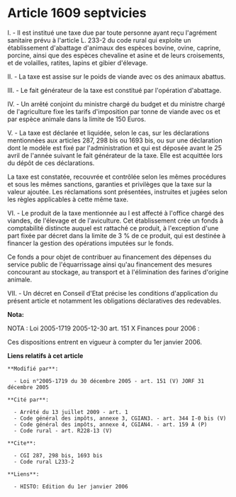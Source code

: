 # Article 1609 septvicies

I. - Il est institué une taxe due par toute personne ayant reçu l'agrément sanitaire prévu à l'article L. 233-2 du code rural
qui exploite un établissement d'abattage d'animaux des espèces bovine, ovine, caprine, porcine, ainsi que des espèces
chevaline et asine et de leurs croisements, et de volailles, ratites, lapins et gibier d'élevage.

II. - La taxe est assise sur le poids de viande avec os des animaux abattus.

III. - Le fait générateur de la taxe est constitué par l'opération d'abattage.

IV. - Un arrêté conjoint du ministre chargé du budget et du ministre chargé de l'agriculture fixe les tarifs d'imposition par
tonne de viande avec os et par espèce animale dans la limite de 150 Euros.

V. - La taxe est déclarée et liquidée, selon le cas, sur les déclarations mentionnées aux articles 287, 298 bis ou 1693 bis,
ou sur une déclaration dont le modèle est fixé par l'administration et qui est déposée avant le 25 avril de l'année suivant
le fait générateur de la taxe. Elle est acquittée lors du dépôt de ces déclarations.

La taxe est constatée, recouvrée et contrôlée selon les mêmes procédures et sous les mêmes sanctions, garanties et privilèges
que la taxe sur la valeur ajoutée. Les réclamations sont présentées, instruites et jugées selon les règles applicables à
cette même taxe.

VI. - Le produit de la taxe mentionnée au I est affecté à l'office chargé des viandes, de l'élevage et de l'aviculture. Cet
établissement crée un fonds à comptabilité distincte auquel est rattaché ce produit, à l'exception d'une part fixée par
décret dans la limite de 3 % de ce produit, qui est destinée à financer la gestion des opérations imputées sur le fonds.

Ce fonds a pour objet de contribuer au financement des dépenses du service public de l'équarrissage ainsi qu'au financement
des mesures concourant au stockage, au transport et à l'élimination des farines d'origine animale.

VII. - Un décret en Conseil d'Etat précise les conditions d'application du présent article et notamment les obligations
déclaratives des redevables.

**Nota:**

NOTA : Loi 2005-1719 2005-12-30 art. 151 X Finances pour 2006 :

Ces dispositions entrent en vigueur à compter du 1er janvier 2006.

**Liens relatifs à cet article**

	**Modifié par**:

	  - Loi n°2005-1719 du 30 décembre 2005 - art. 151 (V) JORF 31 décembre 2005

	**Cité par**:

	  - Arrêté du 13 juillet 2009 - art. 1
	  - Code général des impôts, annexe 3, CGIAN3. - art. 344 I-0 bis (V)
	  - Code général des impôts, annexe 4, CGIAN4. - art. 159 A (P)
	  - Code rural - art. R228-13 (V)

	**Cite**:

	  - CGI 287, 298 bis, 1693 bis
	  - Code rural L233-2

	**Liens**:

	  - HISTO: Edition du 1er janvier 2006

